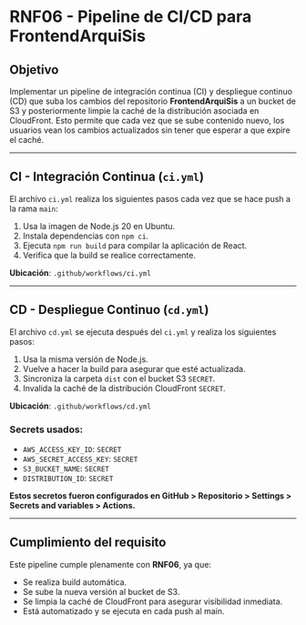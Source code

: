 # RNF06 - Pipeline de CI/CD para FrontendArquiSis

## Objetivo

Implementar un pipeline de integración continua (CI) y despliegue continuo (CD) que suba los cambios del repositorio **FrontendArquiSis** a un bucket de S3 y posteriormente limpie la caché de la distribución asociada en CloudFront. Esto permite que cada vez que se sube contenido nuevo, los usuarios vean los cambios actualizados sin tener que esperar a que expire el caché.

---

## CI - Integración Continua (`ci.yml`)

El archivo `ci.yml` realiza los siguientes pasos cada vez que se hace push a la rama `main`:

1. Usa la imagen de Node.js 20 en Ubuntu.
2. Instala dependencias con `npm ci`.
3. Ejecuta `npm run build` para compilar la aplicación de React.
4. Verifica que la build se realice correctamente.

**Ubicación**: `.github/workflows/ci.yml`

---

## CD - Despliegue Continuo (`cd.yml`)

El archivo `cd.yml` se ejecuta después del `ci.yml` y realiza los siguientes pasos:

1. Usa la misma versión de Node.js.
2. Vuelve a hacer la build para asegurar que esté actualizada.
3. Sincroniza la carpeta `dist` con el bucket S3 `SECRET`.
4. Invalida la caché de la distribución CloudFront `SECRET`.

**Ubicación**: `.github/workflows/cd.yml`

### Secrets usados:

- `AWS_ACCESS_KEY_ID`: `SECRET`
- `AWS_SECRET_ACCESS_KEY`: `SECRET`
- `S3_BUCKET_NAME`: `SECRET`
- `DISTRIBUTION_ID`: `SECRET`

**Estos secretos fueron configurados en GitHub > Repositorio > Settings > Secrets and variables > Actions.**

---

## Cumplimiento del requisito

Este pipeline cumple plenamente con **RNF06**, ya que:

- Se realiza build automática.
- Se sube la nueva versión al bucket de S3.
- Se limpia la caché de CloudFront para asegurar visibilidad inmediata.
- Está automatizado y se ejecuta en cada push al main.
